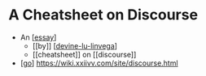 # A Cheatsheet on Discourse

- An [[essay]]
  - [[by]] [[devine-lu-linvega]]
  - [[cheatsheet]] on [[discourse]]
- [[go]] https://wiki.xxiivv.com/site/discourse.html


[//begin]: # "Autogenerated link references for markdown compatibility"
[essay]: essay "Essay"
[devine-lu-linvega]: devine-lu-linvega "Devine Lu Linvega"
[go]: go "Go"
[//end]: # "Autogenerated link references"